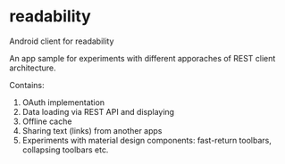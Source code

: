 # readability
Android client for readability

An app sample for experiments with different apporaches of REST client architecture.

Contains:
1) OAuth implementation
2) Data loading via REST API and displaying
3) Offline cache
4) Sharing text (links) from another apps
5) Experiments with material design components: fast-return toolbars, collapsing toolbars etc.
